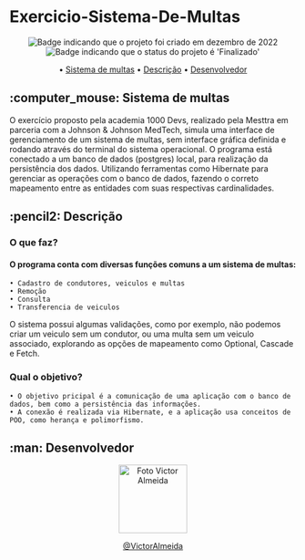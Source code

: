 # Exercicio-Sistema-De-Multas

<p align="center">
    <img alt="Badge indicando que o projeto foi criado em dezembro de 2022" src="https://img.shields.io/badge/Data%20de%20cria%C3%A7%C3%A3o-Dezembro%2F2022-blue">
    <img alt="Badge indicando que o status do projeto é 'Finalizado'" src="https://img.shields.io/badge/Status-Finalizado-green">
</p>

<p align="center">
    • <a href="#SistemaDeMultas">Sistema de multas</a>
    • <a href="#descricao">Descrição</a>
    • <a href="#Desenvolvedor">Desenvolvedor</a>
</p>

<h2 id="SistemaDeMultas"> :computer_mouse: Sistema de multas</h2>

O exercício proposto pela academia 1000 Devs, realizado pela Mesttra em parceria com a Johnson & Johnson MedTech, simula uma interface de gerenciamento de um sistema de multas, sem interface gráfica definida e rodando através do terminal do sistema operacional. O programa está conectado a um banco de dados (postgres) local, para realização da persistência dos dados. Utilizando ferramentas como Hibernate para gerenciar as operações com o banco de dados, fazendo o correto mapeamento entre as entidades com suas respectivas cardinalidades.<br>

<h2 id="descricao">:pencil2: Descrição</h2>

### O que faz?
#### O programa conta com diversas funções comuns a um sistema de multas:
    • Cadastro de condutores, veiculos e multas
    • Remoção
    • Consulta
    • Transferencia de veiculos
O sistema possui algumas validações, como por exemplo, não podemos criar um veiculo sem um condutor, ou uma multa sem um veiculo associado, explorando as opções de mapeamento como Optional, Cascade e Fetch.

### Qual o objetivo?
    • O objetivo pricipal é a comunicação de uma aplicação com o banco de dados, bem como a persistência das informações.
    • A conexão é realizada via Hibernate, e a aplicação usa conceitos de POO, como herança e polimorfismo.
   
<h2 id="Desenvolvedor">:man: Desenvolvedor</h2>
<p>
<p align="center">
  <a href="https://github.com/vitucomment">
    <img width="120px" src="https://avatars.githubusercontent.com/u/101343369?" alt="Foto Victor Almeida">
  </a>

<p align="center">
<a href="https://www.linkedin.com/in/devitu-py/">@VictorAlmeida</a>

</p>
</p>
